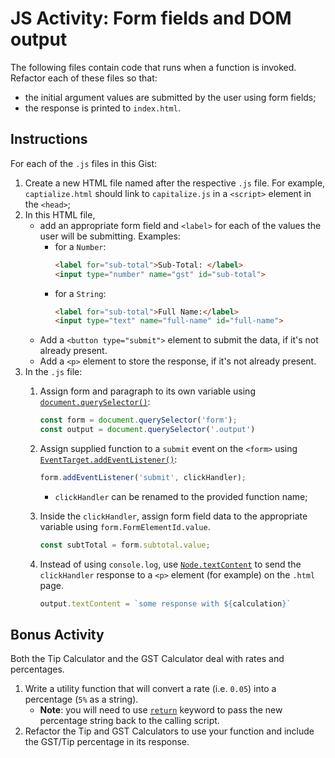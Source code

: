 # JS Activity: Form fields and DOM output
The following files contain code that runs when a function is invoked. Refactor each of these files so that:
- the initial argument values are submitted by the user using form fields;
- the response is printed to `index.html`.

## Instructions
For each of the `.js` files in this Gist:
1. Create a new HTML file named after the respective `.js` file. For example, `captialize.html` should link to `capitalize.js` in a `<script>` element in the `<head>`;
2. In this HTML file, 
    - add an appropriate form field and `<label>` for each of the values the user will be submitting. Examples:
        - for a `Number`:
            ```html
            <label for="sub-total">Sub-Total: </label>
            <input type="number" name="gst" id="sub-total">
            ```
        - for a `String`:
            ```html
            <label for="sub-total">Full Name:</label>
            <input type="text" name="full-name" id="full-name">
            ```
    - Add a `<button type="submit">` element to submit the data, if it's not already present.
    - Add a `<p>` element to store the response, if it's not already present.
3. In the `.js` file:
    1. Assign form and paragraph to its own variable using [`document.querySelector()`](https://developer.mozilla.org/en-US/docs/Web/API/Document/querySelector):
        
        ```js
        const form = document.querySelector('form');
        const output = document.querySelector('.output')
        ```

    2. Assign supplied function to a `submit` event on the `<form>` using [`EventTarget.addEventListener()`](https://developer.mozilla.org/en-US/docs/Web/API/EventTarget/addEventListener):

        ```js
        form.addEventListener('submit', clickHandler);
        ```
        - `clickHandler` can be renamed to the provided function name;
    
    3. Inside the `clickHandler`, assign form field data to the appropriate variable using `form.FormElementId.value`. 

        ```js
        const subtTotal = form.subtotal.value;
        ```
    4. Instead of using `console.log`, use [`Node.textContent`](https://developer.mozilla.org/en-US/docs/Web/API/Node/textContent) to send the `clickHandler` response to a `<p>` element (for example) on the `.html` page.
        
        ```js
        output.textContent = `some response with ${calculation}`
        ```

## Bonus Activity
Both the Tip Calculator and the GST Calculator deal with rates and percentages. 
1. Write a utility function that will convert a rate (i.e. `0.05`) into a percentage (`5%` as a string).
    - **Note**: you will need to use [`return`](https://developer.mozilla.org/en-US/docs/Web/JavaScript/Reference/Statements/return) keyword to pass the new percentage string back to the calling script.
2. Refactor the Tip and GST Calculators to use your function and include the GST/Tip percentage in its response.